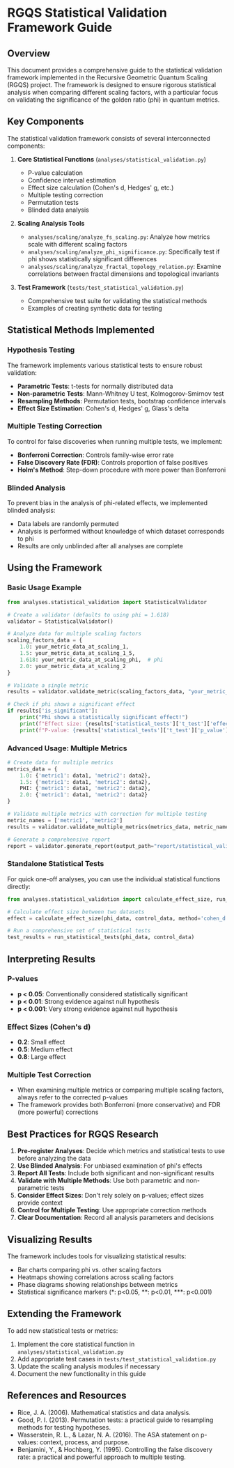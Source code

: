 # RGQS Statistical Validation Framework Guide

## Overview

This document provides a comprehensive guide to the statistical validation framework implemented in the Recursive Geometric Quantum Scaling (RGQS) project. The framework is designed to ensure rigorous statistical analysis when comparing different scaling factors, with a particular focus on validating the significance of the golden ratio (phi) in quantum metrics.

## Key Components

The statistical validation framework consists of several interconnected components:

1. **Core Statistical Functions** (`analyses/statistical_validation.py`)
   - P-value calculation
   - Confidence interval estimation
   - Effect size calculation (Cohen's d, Hedges' g, etc.)
   - Multiple testing correction
   - Permutation tests
   - Blinded data analysis

2. **Scaling Analysis Tools**
   - `analyses/scaling/analyze_fs_scaling.py`: Analyze how metrics scale with different scaling factors
   - `analyses/scaling/analyze_phi_significance.py`: Specifically test if phi shows statistically significant differences
   - `analyses/scaling/analyze_fractal_topology_relation.py`: Examine correlations between fractal dimensions and topological invariants

3. **Test Framework** (`tests/test_statistical_validation.py`)
   - Comprehensive test suite for validating the statistical methods
   - Examples of creating synthetic data for testing

## Statistical Methods Implemented

### Hypothesis Testing

The framework implements various statistical tests to ensure robust validation:

- **Parametric Tests**: t-tests for normally distributed data
- **Non-parametric Tests**: Mann-Whitney U test, Kolmogorov-Smirnov test
- **Resampling Methods**: Permutation tests, bootstrap confidence intervals
- **Effect Size Estimation**: Cohen's d, Hedges' g, Glass's delta

### Multiple Testing Correction

To control for false discoveries when running multiple tests, we implement:

- **Bonferroni Correction**: Controls family-wise error rate
- **False Discovery Rate (FDR)**: Controls proportion of false positives
- **Holm's Method**: Step-down procedure with more power than Bonferroni

### Blinded Analysis

To prevent bias in the analysis of phi-related effects, we implemented blinded analysis:

- Data labels are randomly permuted
- Analysis is performed without knowledge of which dataset corresponds to phi
- Results are only unblinded after all analyses are complete

## Using the Framework

### Basic Usage Example

```python
from analyses.statistical_validation import StatisticalValidator

# Create a validator (defaults to using phi = 1.618)
validator = StatisticalValidator()

# Analyze data for multiple scaling factors
scaling_factors_data = {
    1.0: your_metric_data_at_scaling_1,
    1.5: your_metric_data_at_scaling_1_5,
    1.618: your_metric_data_at_scaling_phi,  # phi
    2.0: your_metric_data_at_scaling_2
}

# Validate a single metric
results = validator.validate_metric(scaling_factors_data, "your_metric_name")

# Check if phi shows a significant effect
if results['is_significant']:
    print("Phi shows a statistically significant effect!")
    print(f"Effect size: {results['statistical_tests']['t_test']['effect_size']}")
    print(f"P-value: {results['statistical_tests']['t_test']['p_value']}")
```

### Advanced Usage: Multiple Metrics

```python
# Create data for multiple metrics
metrics_data = {
    1.0: {'metric1': data1, 'metric2': data2},
    1.5: {'metric1': data1, 'metric2': data2},
    PHI: {'metric1': data1, 'metric2': data2},
    2.0: {'metric1': data1, 'metric2': data2}
}

# Validate multiple metrics with correction for multiple testing
metric_names = ['metric1', 'metric2']
results = validator.validate_multiple_metrics(metrics_data, metric_names)

# Generate a comprehensive report
report = validator.generate_report(output_path="report/statistical_validation")
```

### Standalone Statistical Tests

For quick one-off analyses, you can use the individual statistical functions directly:

```python
from analyses.statistical_validation import calculate_effect_size, run_statistical_tests

# Calculate effect size between two datasets
effect = calculate_effect_size(phi_data, control_data, method='cohen_d')

# Run a comprehensive set of statistical tests
test_results = run_statistical_tests(phi_data, control_data)
```

## Interpreting Results

### P-values

- **p < 0.05**: Conventionally considered statistically significant
- **p < 0.01**: Strong evidence against null hypothesis
- **p < 0.001**: Very strong evidence against null hypothesis

### Effect Sizes (Cohen's d)

- **0.2**: Small effect
- **0.5**: Medium effect
- **0.8**: Large effect

### Multiple Test Correction

- When examining multiple metrics or comparing multiple scaling factors, always refer to the corrected p-values
- The framework provides both Bonferroni (more conservative) and FDR (more powerful) corrections

## Best Practices for RGQS Research

1. **Pre-register Analyses**: Decide which metrics and statistical tests to use before analyzing the data
2. **Use Blinded Analysis**: For unbiased examination of phi's effects
3. **Report All Tests**: Include both significant and non-significant results
4. **Validate with Multiple Methods**: Use both parametric and non-parametric tests
5. **Consider Effect Sizes**: Don't rely solely on p-values; effect sizes provide context
6. **Control for Multiple Testing**: Use appropriate correction methods
7. **Clear Documentation**: Record all analysis parameters and decisions

## Visualizing Results

The framework includes tools for visualizing statistical results:

- Bar charts comparing phi vs. other scaling factors
- Heatmaps showing correlations across scaling factors
- Phase diagrams showing relationships between metrics
- Statistical significance markers (*: p<0.05, **: p<0.01, ***: p<0.001)

## Extending the Framework

To add new statistical tests or metrics:

1. Implement the core statistical function in `analyses/statistical_validation.py`
2. Add appropriate test cases in `tests/test_statistical_validation.py`
3. Update the scaling analysis modules if necessary
4. Document the new functionality in this guide

## References and Resources

- Rice, J. A. (2006). Mathematical statistics and data analysis.
- Good, P. I. (2013). Permutation tests: a practical guide to resampling methods for testing hypotheses.
- Wasserstein, R. L., & Lazar, N. A. (2016). The ASA statement on p-values: context, process, and purpose.
- Benjamini, Y., & Hochberg, Y. (1995). Controlling the false discovery rate: a practical and powerful approach to multiple testing.
